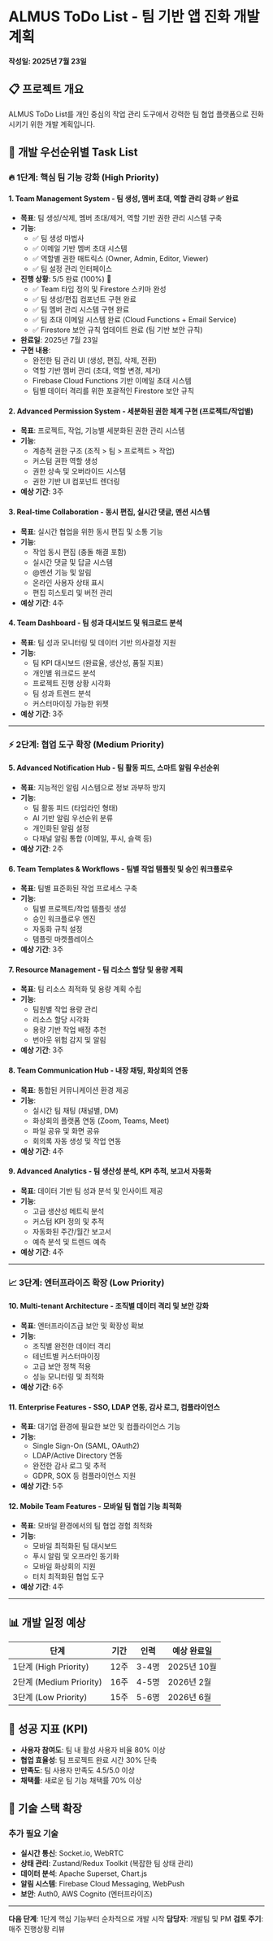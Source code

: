 # ALMUS ToDo List - 팀 기반 앱 진화 개발 계획

**작성일: 2025년 7월 23일**

## 📋 프로젝트 개요

ALMUS ToDo List를 개인 중심의 작업 관리 도구에서 강력한 팀 협업 플랫폼으로 진화시키기 위한 개발 계획입니다.

## 🚀 개발 우선순위별 Task List

### 🔥 **1단계: 핵심 팀 기능 강화** (High Priority)

#### 1. Team Management System - 팀 생성, 멤버 초대, 역할 관리 강화 ✅ **완료**

- **목표**: 팀 생성/삭제, 멤버 초대/제거, 역할 기반 권한 관리 시스템 구축
- **기능**: 
  - ✅ 팀 생성 마법사
  - ✅ 이메일 기반 멤버 초대 시스템
  - ✅ 역할별 권한 매트릭스 (Owner, Admin, Editor, Viewer)
  - ✅ 팀 설정 관리 인터페이스
- **진행 상황**: 5/5 완료 (100%) 🎉
  - ✅ Team 타입 정의 및 Firestore 스키마 완성
  - ✅ 팀 생성/편집 컴포넌트 구현 완료
  - ✅ 팀 멤버 관리 시스템 구현 완료
  - ✅ 팀 초대 이메일 시스템 완료 (Cloud Functions + Email Service)
  - ✅ Firestore 보안 규칙 업데이트 완료 (팀 기반 보안 규칙)
- **완료일**: 2025년 7월 23일
- **구현 내용**:
  - 완전한 팀 관리 UI (생성, 편집, 삭제, 전환)
  - 역할 기반 멤버 관리 (초대, 역할 변경, 제거)
  - Firebase Cloud Functions 기반 이메일 초대 시스템
  - 팀별 데이터 격리를 위한 포괄적인 Firestore 보안 규칙

#### 2. Advanced Permission System - 세분화된 권한 체계 구현 (프로젝트/작업별)

- **목표**: 프로젝트, 작업, 기능별 세분화된 권한 관리 시스템
- **기능**:
  - 계층적 권한 구조 (조직 > 팀 > 프로젝트 > 작업)
  - 커스텀 권한 역할 생성
  - 권한 상속 및 오버라이드 시스템
  - 권한 기반 UI 컴포넌트 렌더링
- **예상 기간**: 3주

#### 3. Real-time Collaboration - 동시 편집, 실시간 댓글, 멘션 시스템

- **목표**: 실시간 협업을 위한 동시 편집 및 소통 기능
- **기능**:
  - 작업 동시 편집 (충돌 해결 포함)
  - 실시간 댓글 및 답글 시스템
  - @멘션 기능 및 알림
  - 온라인 사용자 상태 표시
  - 편집 히스토리 및 버전 관리
- **예상 기간**: 4주

#### 4. Team Dashboard - 팀 성과 대시보드 및 워크로드 분석

- **목표**: 팀 성과 모니터링 및 데이터 기반 의사결정 지원
- **기능**:
  - 팀 KPI 대시보드 (완료율, 생산성, 품질 지표)
  - 개인별 워크로드 분석
  - 프로젝트 진행 상황 시각화
  - 팀 성과 트렌드 분석
  - 커스터마이징 가능한 위젯
- **예상 기간**: 3주

---

### ⚡ **2단계: 협업 도구 확장** (Medium Priority)

#### 5. Advanced Notification Hub - 팀 활동 피드, 스마트 알림 우선순위

- **목표**: 지능적인 알림 시스템으로 정보 과부하 방지
- **기능**:
  - 팀 활동 피드 (타임라인 형태)
  - AI 기반 알림 우선순위 분류
  - 개인화된 알림 설정
  - 다채널 알림 통합 (이메일, 푸시, 슬랙 등)
- **예상 기간**: 2주

#### 6. Team Templates & Workflows - 팀별 작업 템플릿 및 승인 워크플로우

- **목표**: 팀별 표준화된 작업 프로세스 구축
- **기능**:
  - 팀별 프로젝트/작업 템플릿 생성
  - 승인 워크플로우 엔진
  - 자동화 규칙 설정
  - 템플릿 마켓플레이스
- **예상 기간**: 3주

#### 7. Resource Management - 팀 리소스 할당 및 용량 계획

- **목표**: 팀 리소스 최적화 및 용량 계획 수립
- **기능**:
  - 팀원별 작업 용량 관리
  - 리소스 할당 시각화
  - 용량 기반 작업 배정 추천
  - 번아웃 위험 감지 및 알림
- **예상 기간**: 3주

#### 8. Team Communication Hub - 내장 채팅, 화상회의 연동

- **목표**: 통합된 커뮤니케이션 환경 제공
- **기능**:
  - 실시간 팀 채팅 (채널별, DM)
  - 화상회의 플랫폼 연동 (Zoom, Teams, Meet)
  - 파일 공유 및 화면 공유
  - 회의록 자동 생성 및 작업 연동
- **예상 기간**: 4주

#### 9. Advanced Analytics - 팀 생산성 분석, KPI 추적, 보고서 자동화

- **목표**: 데이터 기반 팀 성과 분석 및 인사이트 제공
- **기능**:
  - 고급 생산성 메트릭 분석
  - 커스텀 KPI 정의 및 추적
  - 자동화된 주간/월간 보고서
  - 예측 분석 및 트렌드 예측
- **예상 기간**: 4주

---

### 📈 **3단계: 엔터프라이즈 확장** (Low Priority)

#### 10. Multi-tenant Architecture - 조직별 데이터 격리 및 보안 강화

- **목표**: 엔터프라이즈급 보안 및 확장성 확보
- **기능**:
  - 조직별 완전한 데이터 격리
  - 테넌트별 커스터마이징
  - 고급 보안 정책 적용
  - 성능 모니터링 및 최적화
- **예상 기간**: 6주

#### 11. Enterprise Features - SSO, LDAP 연동, 감사 로그, 컴플라이언스

- **목표**: 대기업 환경에 필요한 보안 및 컴플라이언스 기능
- **기능**:
  - Single Sign-On (SAML, OAuth2)
  - LDAP/Active Directory 연동
  - 완전한 감사 로그 및 추적
  - GDPR, SOX 등 컴플라이언스 지원
- **예상 기간**: 5주

#### 12. Mobile Team Features - 모바일 팀 협업 기능 최적화

- **목표**: 모바일 환경에서의 팀 협업 경험 최적화
- **기능**:
  - 모바일 최적화된 팀 대시보드
  - 푸시 알림 및 오프라인 동기화
  - 모바일 화상회의 지원
  - 터치 최적화된 협업 도구
- **예상 기간**: 4주

---

## 📊 개발 일정 예상

| 단계                    | 기간  | 인력   | 예상 완료일    |
| --------------------- | --- | ---- | --------- |
| 1단계 (High Priority)   | 12주 | 3-4명 | 2025년 10월 |
| 2단계 (Medium Priority) | 16주 | 4-5명 | 2026년 2월  |
| 3단계 (Low Priority)    | 15주 | 5-6명 | 2026년 6월  |

## 🎯 성공 지표 (KPI)

- **사용자 참여도**: 팀 내 활성 사용자 비율 80% 이상
- **협업 효율성**: 팀 프로젝트 완료 시간 30% 단축
- **만족도**: 팀 사용자 만족도 4.5/5.0 이상
- **채택률**: 새로운 팀 기능 채택률 70% 이상

## 🔧 기술 스택 확장

### 추가 필요 기술

- **실시간 통신**: Socket.io, WebRTC
- **상태 관리**: Zustand/Redux Toolkit (복잡한 팀 상태 관리)
- **데이터 분석**: Apache Superset, Chart.js
- **알림 시스템**: Firebase Cloud Messaging, WebPush
- **보안**: Auth0, AWS Cognito (엔터프라이즈)

---

**다음 단계**: 1단계 핵심 기능부터 순차적으로 개발 시작
**담당자**: 개발팀 및 PM
**검토 주기**: 매주 진행상황 리뷰